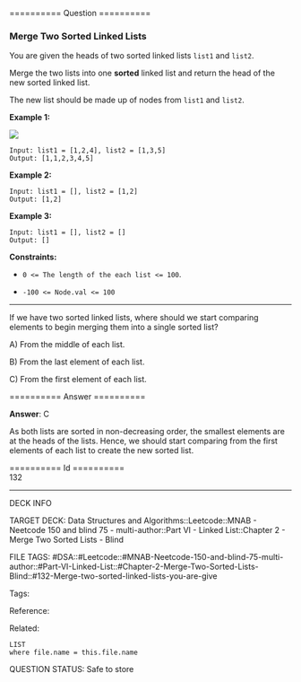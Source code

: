 ========== Question ==========  

### Merge Two Sorted Linked Lists

You are given the heads of two sorted linked lists `list1` and `list2`.

Merge the two lists into one **sorted** linked list and return the head of the new sorted linked list.

The new list should be made up of nodes from `list1` and `list2`.

**Example 1:**

![](https://imagedelivery.net/CLfkmk9Wzy8_9HRyug4EVA/51adfea9-493a-4abb-ece7-fbb359d1c800/public)

```
Input: list1 = [1,2,4], list2 = [1,3,5]
Output: [1,1,2,3,4,5]
```

**Example 2:**

```
Input: list1 = [], list2 = [1,2]
Output: [1,2]
```

**Example 3:**

```
Input: list1 = [], list2 = []
Output: []
```

**Constraints:**

-   `0 <= The length of the each list <= 100`.

-   `-100 <= Node.val <= 100`

---

If we have two sorted linked lists, where should we start comparing elements to begin merging them into a single sorted list?

A) From the middle of each list.

B) From the last element of each list.

C) From the first element of each list.  

========== Answer ==========  

**Answer**: C

As both lists are sorted in non-decreasing order, the smallest elements are at the heads of the lists. Hence, we should start comparing from the first elements of each list to create the new sorted list.

========== Id ==========  
132

---

DECK INFO

TARGET DECK: Data Structures and Algorithms::Leetcode::MNAB - Neetcode 150 and blind 75 - multi-author::Part VI - Linked List::Chapter 2 - Merge Two Sorted Lists - Blind

FILE TAGS: #DSA::#Leetcode::#MNAB-Neetcode-150-and-blind-75-multi-author::#Part-VI-Linked-List::#Chapter-2-Merge-Two-Sorted-Lists-Blind::#132-Merge-two-sorted-linked-lists-you-are-give

Tags:

Reference:

Related:

```dataview
LIST
where file.name = this.file.name
```

QUESTION STATUS: Safe to store
